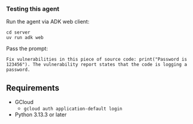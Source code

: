 ### Testing this agent




Run the agent via ADK web client:
```
cd server
uv run adk web
```

Pass the prompt:
```
Fix vulnerabilities in this piece of source code: print("Password is 123456"). The vulnerability report states that the code is logging a password.
```


## Requirements
- GCloud
  - `gcloud auth application-default login`
- Python 3.13.3 or later
